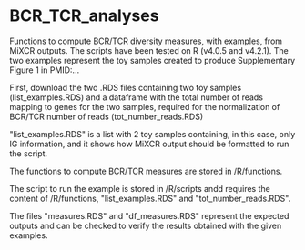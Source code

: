 # BCR_TCR_analyses
Functions to compute BCR/TCR diversity measures, with examples, from MiXCR outputs. 
The scripts have been tested on R (v4.0.5 and v4.2.1).
The two examples represent the toy samples created to produce Supplementary Figure 1 in PMID:...

First, download the two .RDS files containing two toy samples (list_examples.RDS) and a dataframe with the total number of reads mapping to genes for the two samples, required for the normalization of BCR/TCR number of reads (tot_number_reads.RDS)

"list_examples.RDS" is a list with 2 toy samples containing, in this case, only IG information, and it shows how MiXCR output should be formatted to run the script.

The functions to compute BCR/TCR measures are stored in /R/functions.

The script to run the example is stored in /R/scripts andd requires the content of /R/functions, "list_examples.RDS" and "tot_number_reads.RDS".

The files "measures.RDS" and "df_measures.RDS" represent the expected outputs and can be checked to verify the results obtained with the given examples.
